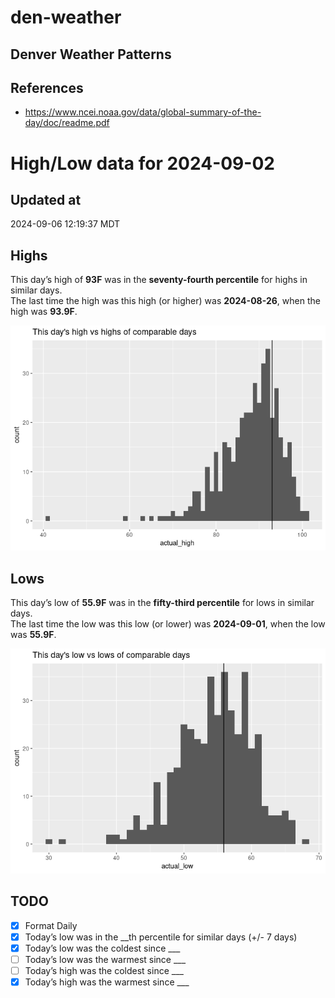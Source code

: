 

# den-weather

## Denver Weather Patterns

## References

- <https://www.ncei.noaa.gov/data/global-summary-of-the-day/doc/readme.pdf>

# High/Low data for 2024-09-02

## Updated at

2024-09-06 12:19:37 MDT

## Highs

This day’s high of **93F** was in the **seventy-fourth percentile** for
highs in similar days.  
The last time the high was this high (or higher) was **2024-08-26**,
when the high was **93.9F**.

![](readme_files/figure-commonmark/unnamed-chunk-4-1.png)

## Lows

This day’s low of **55.9F** was in the **fifty-third percentile** for
lows in similar days.  
The last time the low was this low (or lower) was **2024-09-01**, when
the low was **55.9F**.

![](readme_files/figure-commonmark/unnamed-chunk-6-1.png)

## TODO

- [x] Format Daily
- [x] Today’s low was in the \_\_th percentile for similar days (+/- 7
  days)
- [x] Today’s low was the coldest since \_\_\_
- [ ] Today’s low was the warmest since \_\_\_
- [ ] Today’s high was the coldest since \_\_\_
- [x] Today’s high was the warmest since \_\_\_

